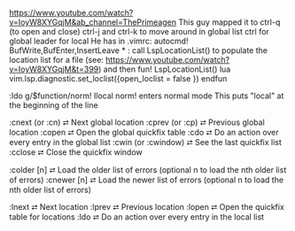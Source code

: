 https://www.youtube.com/watch?v=IoyW8XYGqjM&ab_channel=ThePrimeagen
This guy mapped it to ctrl-q (to open and close)
ctrl-j and ctrl-k to move around in global list
ctrl for global
leader for local
He has in .vimrc:
  autocmd! BufWrite,BufEnter,InsertLeave * : call LspLocationList()
to populate the location list for a file
(see: https://www.youtube.com/watch?v=IoyW8XYGqjM&t=399)
and then 
  fun! LspLocationList() 
    lua vim.lsp.diagnostic.set_loclist({open_loclist = false })
  endfun

:ldo g/$function/norm! Ilocal
norm! enters normal mode 
This puts "local" at the beginning of the line

:cnext (or :cn)       ⮂  Next global location
:cprev (or :cp)       ⮂  Previous global location
:copen                ⮂  Open the global quickfix table
:cdo                  ⮂  Do an action over every entry in the global list
:cwin (or :cwindow)   ⮂  See the last quickfix list
:cclose               ⮂  Close the quickfix window

:colder [n]  ⮂  Load the older list of errors (optional n to load the nth older list of errors)
:cnewer [n]   ⮂  Load the newer list of errors (optional n to load the nth older list of errors)

:lnext       ⮂  Next location
:lprev       ⮂  Previous location
:lopen       ⮂  Open the quickfix table for locations
:ldo         ⮂  Do an action over every entry in the local list

